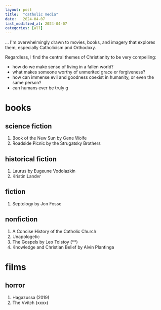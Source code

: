 ```yaml
---
layout: post
title:  "catholic media"
date:   2024-04-07
last_modified_at: 2024-04-07
categories: [all]
---
```


...
I'm overwhelmingly drawn to movies, books, and imagery that explores them,
especially Catholicism and Orthodoxy.

Regardless, I find the central themes of Christianity to be very compelling:
- how do we make sense of living in a fallen world?
- what makes someone worthy of unmerited grace or forgiveness?
- how can immense evil and goodness coexist in humanity, or even the same person?
- can humans ever be truly g


# books
## science fiction
1. Book of the New Sun by Gene Wolfe
2. Roadside Picnic by the Strugatsky Brothers

## historical fiction
1. Laurus by Eugeune Vodolazkin
2. Kristin Landvr

## fiction
1. Septology by Jon Fosse

## nonfiction
1. A Concise History of the Catholic Church
2. Unapologetic
3. The Gospels by Leo Tolstoy (**)
4. Knowledge and Christian Belief by Alvin Plantinga


# films
## horror
1. Hagazussa (2019)
2. The Vvitch (xxxx)
